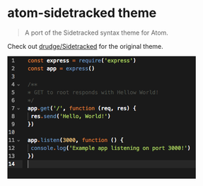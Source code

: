 # atom-sidetracked theme

> A port of the Sidetracked syntax theme for Atom.

Check out [drudge/Sidetracked](https://github.com/drudge/Sidetracked) for the original theme.

![Screenshot](/img/screenshot.png)
